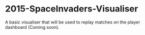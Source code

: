 # 2015-SpaceInvaders-Visualiser
A basic visualiser that will be used to replay matches on the player dashboard (Coming soon).
